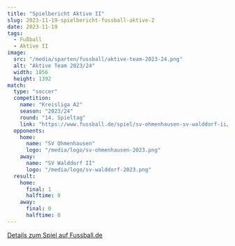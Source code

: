 ```yaml
---
title: "Spielbericht Aktive II"
slug: 2023-11-19-spielbericht-fussball-aktive-2
date: 2023-11-19
tags:
  - Fußball
  - Aktive II
image:
  src: "/media/sparten/fussball/aktive-team-2023-24.png"
  alt: "Aktive Team 2023/24"
  width: 1856
  height: 1392
match:
  type: "soccer"
  competition:
    name: "Kreisliga A2"
    season: "2023/24"
    round: "14. Spieltag"
    link: "https://www.fussball.de/spiel/sv-ohmenhausen-sv-walddorf-ii/-/spiel/02MEEB7SES000000VS5489B3VUHHBIEF#!/"
  opponents:
    home:
      name: "SV Ohmenhausen"
      logo: "/media/logo/sv-ohmenhausen-2023.png"
    away:
      name: "SV Walddorf II"
      logo: "/media/logo/sv-walddorf-2023.png"
  result:
    home:
      final: 1
      halftime: 0
    away:
      final: 0
      halftime: 0
---
```


[Details zum Spiel auf Fussball.de](https://www.fussball.de/spiel/sv-ohmenhausen-sv-walddorf-ii/-/spiel/02MEEB7SES000000VS5489B3VUHHBIEF#!/)
